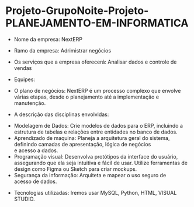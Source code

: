 # Projeto-GrupoNoite-Projeto-PLANEJAMENTO-EM-INFORMATICA

- Nome da empresa: NextERP

  
- Ramo da empresa: Adrimistrar negócios

  
- Os serviços que a empresa oferecerá: Analisar dados e controle de vendas 


- Equipes:


- O plano de negócios: NextERP é um processo complexo que envolve várias etapas, desde o planejamento até a implementação e manutenção.
  
- A descrição das disciplinas envolvidas:
* Modelagem de Dados: Crie modelos de dados para o ERP, incluindo a estrutura de tabelas e relações entre entidades no banco de dados.
* Aprendizado de maquina: Planeja a arquitetura geral do sistema, definindo camadas de apresentação, lógica de negócios e acesso a dados.
* Programação visual: Desenvolva protótipos da interface do usuário, assegurando que ela seja intuitiva e fácil de usar. Utilize ferramentas de design como Figma ou Sketch para criar mockups.
* Segurança da informação: Arquiteta e mapear o uso seguro de acesso de dados.

- Tecnologias utilizadas: Iremos usar MySQL, Python, HTML, VISUAL STUDIO.
